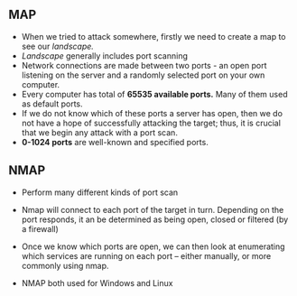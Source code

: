 ## MAP 
- When we tried to attack somewhere, firstly we need to create a map to see our _landscape._ 
- _Landscape_ generally includes port scanning
- Network connections are made between two ports - an open port listening on the server and a randomly selected port on your own computer.
- Every computer has total of **65535 available ports.** Many of them used as default ports. 
- If we do not know which of these ports a server has open, then we do not have a hope of successfully attacking the target; thus, it is crucial that we begin any attack with a port scan.
- **0-1024 ports** are well-known and specified ports.
## NMAP
- Perform many different kinds of port scan 
- Nmap will connect to each port of the target in turn. Depending on the port responds, it an be determined as being open, closed or filtered (by a firewall)
- Once we know which ports are open, we can then look at enumerating which services are running on each port – either manually, or more commonly using nmap.

- NMAP both used for Windows and Linux
